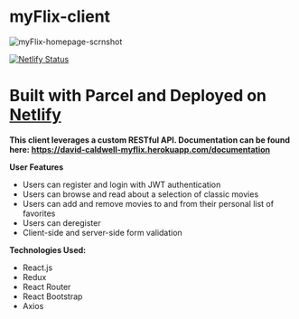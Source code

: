 # myFlix-client

![myFlix-homepage-scrnshot](https://user-images.githubusercontent.com/89062671/158488912-cfbfb83b-31bd-4684-a32b-fbf53906bdf8.png)

[![Netlify Status](https://api.netlify.com/api/v1/badges/0c25dd38-1b08-4757-aa8d-6647b3356559/deploy-status)](https://app.netlify.com/sites/myflix-davidcaldwell/deploys)

# Built with Parcel and Deployed on [Netlify](https://myflix-davidcaldwell.netlify.app/)

**This client leverages a custom RESTful API. Documentation can be found here: https://david-caldwell-myflix.herokuapp.com/documentation**

**User Features**
- Users can register and login with JWT authentication
- Users can browse and read about a selection of classic movies
- Users can add and remove movies to and from their personal list of favorites
- Users can deregister
- Client-side and server-side form validation

**Technologies Used:**
- React.js
- Redux
- React Router
- React Bootstrap
- Axios
